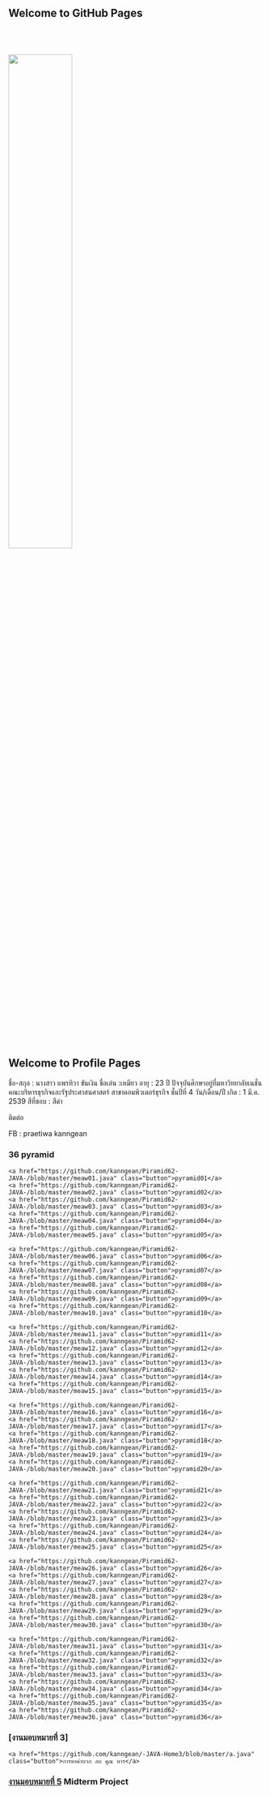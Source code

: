 ## Welcome to GitHub Pages

<html>
<meta name="viewport" content="width=device-width, initial-scale=1">
<link rel="stylesheet" href="https://www.w3schools.com/w3css/4/w3.css">
<body>
    <div class="w3-container">
        <br /> <br /> <br /> 
  <img src="fearn.jpg" class="w3-round-xxlarge" w3-center style="width:50%">
</div>
</body>
</html>


## Welcome to Profile Pages

ชื่อ-สกุล : นางสาว แพรทิวา ขันเงิน 
ชื่อเล่น :เหมียว
อายุ : 23 ปี
ปัจจุบันศึกษาอยู่ที่มหาวิทยาลัยเนชั่น
คณะบริหารธุรกิจและรัฐประศาสนศาสตร์
สาขาคอมพิวเตอร์ธุรกิจ ชั้นปีที่ 4
วัน/เดือน/ปี เกิด : 1 มี.ค. 2539
สีที่ชอบ : สีดำ


ติดต่อ

FB : praetiwa kanngean

### 36 pyramid
    <a href="https://github.com/kanngean/Piramid62-JAVA-/blob/master/meaw01.java" class="button">pyramid01</a>
    <a href="https://github.com/kanngean/Piramid62-JAVA-/blob/master/meaw02.java" class="button">pyramid02</a>
    <a href="https://github.com/kanngean/Piramid62-JAVA-/blob/master/meaw03.java" class="button">pyramid03</a>
    <a href="https://github.com/kanngean/Piramid62-JAVA-/blob/master/meaw04.java" class="button">pyramid04</a>
    <a href="https://github.com/kanngean/Piramid62-JAVA-/blob/master/meaw05.java" class="button">pyramid05</a>

    <a href="https://github.com/kanngean/Piramid62-JAVA-/blob/master/meaw06.java" class="button">pyramid06</a>
    <a href="https://github.com/kanngean/Piramid62-JAVA-/blob/master/meaw07.java" class="button">pyramid07</a>
    <a href="https://github.com/kanngean/Piramid62-JAVA-/blob/master/meaw08.java" class="button">pyramid08</a>
    <a href="https://github.com/kanngean/Piramid62-JAVA-/blob/master/meaw09.java" class="button">pyramid09</a>
    <a href="https://github.com/kanngean/Piramid62-JAVA-/blob/master/meaw10.java" class="button">pyramid10</a>

    <a href="https://github.com/kanngean/Piramid62-JAVA-/blob/master/meaw11.java" class="button">pyramid11</a>
    <a href="https://github.com/kanngean/Piramid62-JAVA-/blob/master/meaw12.java" class="button">pyramid12</a>
    <a href="https://github.com/kanngean/Piramid62-JAVA-/blob/master/meaw13.java" class="button">pyramid13</a>
    <a href="https://github.com/kanngean/Piramid62-JAVA-/blob/master/meaw14.java" class="button">pyramid14</a>
    <a href="https://github.com/kanngean/Piramid62-JAVA-/blob/master/meaw15.java" class="button">pyramid15</a>

    <a href="https://github.com/kanngean/Piramid62-JAVA-/blob/master/meaw16.java" class="button">pyramid16</a>
    <a href="https://github.com/kanngean/Piramid62-JAVA-/blob/master/meaw17.java" class="button">pyramid17</a>
    <a href="https://github.com/kanngean/Piramid62-JAVA-/blob/master/meaw18.java" class="button">pyramid18</a>
    <a href="https://github.com/kanngean/Piramid62-JAVA-/blob/master/meaw19.java" class="button">pyramid19</a>
    <a href="https://github.com/kanngean/Piramid62-JAVA-/blob/master/meaw20.java" class="button">pyramid20</a>

    <a href="https://github.com/kanngean/Piramid62-JAVA-/blob/master/meaw21.java" class="button">pyramid21</a>
    <a href="https://github.com/kanngean/Piramid62-JAVA-/blob/master/meaw22.java" class="button">pyramid22</a>
    <a href="https://github.com/kanngean/Piramid62-JAVA-/blob/master/meaw23.java" class="button">pyramid23</a>
    <a href="https://github.com/kanngean/Piramid62-JAVA-/blob/master/meaw24.java" class="button">pyramid24</a>
    <a href="https://github.com/kanngean/Piramid62-JAVA-/blob/master/meaw25.java" class="button">pyramid25</a>

    <a href="https://github.com/kanngean/Piramid62-JAVA-/blob/master/meaw26.java" class="button">pyramid26</a>
    <a href="https://github.com/kanngean/Piramid62-JAVA-/blob/master/meaw27.java" class="button">pyramid27</a>
    <a href="https://github.com/kanngean/Piramid62-JAVA-/blob/master/meaw28.java" class="button">pyramid28</a>
    <a href="https://github.com/kanngean/Piramid62-JAVA-/blob/master/meaw29.java" class="button">pyramid29</a>
    <a href="https://github.com/kanngean/Piramid62-JAVA-/blob/master/meaw30.java" class="button">pyramid30</a>

    <a href="https://github.com/kanngean/Piramid62-JAVA-/blob/master/meaw31.java" class="button">pyramid31</a>
    <a href="https://github.com/kanngean/Piramid62-JAVA-/blob/master/meaw32.java" class="button">pyramid32</a>
    <a href="https://github.com/kanngean/Piramid62-JAVA-/blob/master/meaw33.java" class="button">pyramid33</a>
    <a href="https://github.com/kanngean/Piramid62-JAVA-/blob/master/meaw34.java" class="button">pyramid34</a>
    <a href="https://github.com/kanngean/Piramid62-JAVA-/blob/master/meaw35.java" class="button">pyramid35</a>
    <a href="https://github.com/kanngean/Piramid62-JAVA-/blob/master/meaw36.java" class="button">pyramid36</a>

### [งานมอบหมายที่ 3]
    <a href="https://github.com/kanngean/-JAVA-Home3/blob/master/a.java" class="button">การหาค่าบวก ลบ คูณ หาร</a>


### [งานมอบหมายที่ 5](https://github.com/suwatjanee005/midtermCpsc331) Midterm Project 

